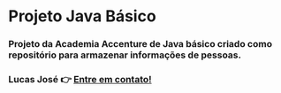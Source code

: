 # Projeto Java Básico
 
 ### Projeto da Academia Accenture de Java básico criado como repositório para armazenar informações de pessoas. 
 
 ### Lucas José 👉 [Entre em contato! ](https://www.linkedin.com/in/lucas-jos%C3%A9-094b30193/)
 
